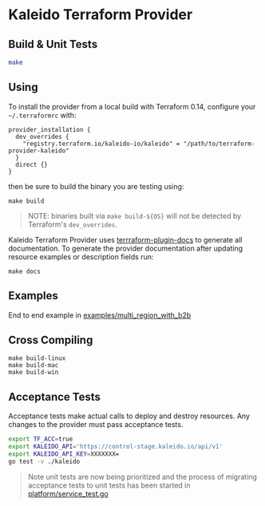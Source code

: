 # Kaleido Terraform Provider

## Build & Unit Tests

```sh
make
```

## Using

To install the provider from a local build with Terraform 0.14, configure your `~/.terraformrc` with:

```hcl
provider_installation {
  dev_overrides {
    "registry.terraform.io/kaleido-io/kaleido" = "/path/to/terraform-provider-kaleido"
  }
  direct {}
}
```

then be sure to build the binary you are testing using:

```shell
make build
```

> NOTE: binaries built via `make build-${OS}` will not be detected by Terraform's `dev_overrides`.

Kaleido Terraform Provider uses [terrraform-plugin-docs](https://github.com/hashicorp/terraform-plugin-docs) to generate all documentation. To generate the provider documentation after updating resource examples or description fields run:

```shell
make docs
```

## Examples

End to end example in [examples/multi_region_with_b2b](examples/multi_region_with_b2b)

## Cross Compiling

```
make build-linux
make build-mac
make build-win
```

## Acceptance Tests

Acceptance tests make actual calls to deploy and destroy resources.
Any changes to the provider must pass acceptance tests.

```sh
export TF_ACC=true
export KALEIDO_API='https://control-stage.kaleido.io/api/v1'
export KALEIDO_API_KEY=XXXXXXX=
go test -v ./kaleido
```

> Note unit tests are now being prioritized and the process of migrating acceptance tests to
> unit tests has been started in [platform/service_test.go](./kaleido/platform/service_test.go)

